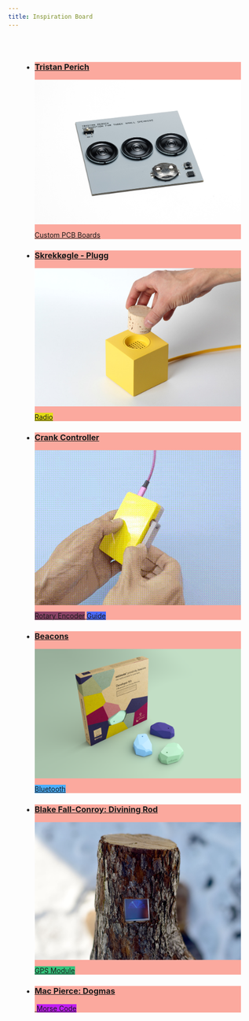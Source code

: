 ```yaml
---
title: Inspiration Board
---
```


<div class="uk-margin" style="padding: 30px;">
<ul class="uk-child-width-1-3@m uk-child-width-1-4@l uk-child-width-1-2@s uk-grid-small uk-grid-match" uk-grid="masonry: pack">

<li class="">
<div>
<a href="https://www.physicaleditions.com/artist/tristan_perich">
<div class="uk-card-small uk-card-default uk-card-body uk-box-shadow-xlarge" style="background: #fba99e">
<div class="uk-card-small uk-card-default uk-card-body uk-box-shadow-xlarge">
<h3 class="cardtitle">Tristan Perich</h3>
<div style="display: inline">
<img src="./menu/inspiration/images/tristan_perich1.jpg" alt="" style="padding-bottom: 10px" uk-image />
<span class="uk-label" style="background-color: #fba99e">Custom PCB Boards</span>
</div>
</div>
</a>
</div>
</div>
</li>

<li class="">
<div>
<a href="http://skrekkogle.com/projects/plugg/">
<div class="uk-card-small uk-card-default uk-card-body uk-box-shadow-xlarge" style="background: #fba99e">
<div class="uk-card-small uk-card-default uk-card-body uk-box-shadow-xlarge">
<h3 class="cardtitle">Skrekkøgle - Plugg</h3>
<div style="display: inline">
<img src="./menu/inspiration/images/plugg.jpg" alt="" style="padding-bottom: 10px" uk-image />
<span class="uk-label" style="background-color: #e3dc14">Radio</span>
</div>
</div>
</a>
</div>
</div>
</li>

<li class="">
<div>
<a href="https://learn.adafruit.com/usb-hid-crank-controller">
<div class="uk-card-small uk-card-default uk-card-body uk-box-shadow-xlarge" style="background: #fba99e">
<div class="uk-card-small uk-card-default uk-card-body uk-box-shadow-xlarge">
<h3 class="cardtitle">Crank Controller</h3>
<div style="display: inline">
<img src="./menu/inspiration/images/crank.gif" alt="" style="padding-bottom: 10px" uk-image />
<span class="uk-label" style="background-color: #8b4367">Rotary Encoder</span>
<span class="uk-label" style="background-color: #496afe">Guide</span>
</div>
</div>
</a>
</div>
</div>
</li>

<li class="">
<div>
<a href="https://estimote.com/?srsltid=AfmBOoqddCLQOsL5XNhmcx9LMj8yWuiLqqccJPKLW0ARxuXYzQLJL5y_">
<div class="uk-card-small uk-card-default uk-card-body uk-box-shadow-xlarge" style="background: #fba99e">
<div class="uk-card-small uk-card-default uk-card-body uk-box-shadow-xlarge">
<h3 class="cardtitle">Beacons</h3>
<div style="display: inline">
<img src="./menu/inspiration/images/beacons.png" alt="" style="padding-bottom: 10px" uk-image />
<span class="uk-label" style="background-color: #4aaeff">Bluetooth</span>
</div>
</div>
</a>
</div>
</div>
</li>

<li class="">
<div>
<a href="https://www.blakefallconroy.com/divining-rod.html">
<div class="uk-card-small uk-card-default uk-card-body uk-box-shadow-xlarge" style="background: #fba99e">
<div class="uk-card-small uk-card-default uk-card-body uk-box-shadow-xlarge">
<h3 class="cardtitle">Blake Fall-Conroy: Divining Rod</h3>
<div style="display: inline">
<img src="./menu/inspiration/images/blake.jpg" alt="" style="padding-bottom: 10px" uk-image />
<span class="uk-label" style="background-color: #36c47d">GPS Module</span>
</div>
</div>
</a>
</div>
</div>
</li>

<li class="">
<div>
<a href="https://www.macpierce.com/dogmas">
<div class="uk-card-small uk-card-default uk-card-body uk-box-shadow-xlarge" style="background: #fba99e">
<div class="uk-card-small uk-card-default uk-card-body uk-box-shadow-xlarge">
<h3 class="cardtitle">Mac Pierce: Dogmas</h3>
<div style="display: inline">
<img src="https://images.squarespace-cdn.com/content/v1/59fc78f1b07869a18edb2d7b/a05ca838-3c02-4127-8096-db4151111d2c/Dogma_Pub1.jpg?format=1500w" alt="" style="padding-bottom: 10px" uk-image />
<span class="uk-label" style="background-color: #bf1df1">Morse Code</span>
</div>
</div>
</a>
</div>
</div>
</li>



</ul>
</div>
